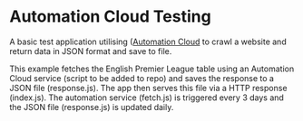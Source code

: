 # Automation Cloud Testing
A basic test application utilising  ([Automation Cloud](https://automation.cloud) to crawl a website and return data in JSON format and save to file. 

This example fetches the English Premier League table using an Automation Cloud service (script to be added to repo) and saves the response to a JSON file (response.js). The app then serves this file via a HTTP response (index.js). The automation service (fetch.js) is triggered every 3 days and the JSON file (response.js) is updated daily.
